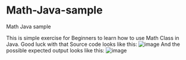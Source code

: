 # Math-Java-sample
Math Java sample

This is simple exercise for Beginners to learn how to use Math Class in Java. Good luck with that
Source code looks like this: ![image](https://user-images.githubusercontent.com/24220136/200164595-8361fbaa-2043-4b6d-8dc2-c83230a4cab2.png)
And the possible expected output looks like this: ![image](https://user-images.githubusercontent.com/24220136/200164614-ad48ded0-543e-42eb-b4b0-f591712c6e83.png)
